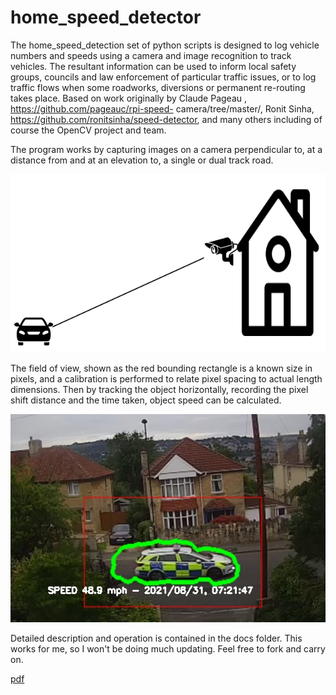 # home_speed_detector
The home_speed_detection set of python scripts is designed to log vehicle numbers and speeds
using a camera and image recognition to track vehicles. The resultant information can be used to
inform local safety groups, councils and law enforcement of particular traffic issues, or to log traffic
flows when some roadworks, diversions or permanent re-routing takes place.
Based on work originally by Claude Pageau , https://github.com/pageauc/rpi-speed-
camera/tree/master/, Ronit Sinha, https://github.com/ronitsinha/speed-detector, and many others
including of course the OpenCV project and team.

The program works by capturing images on a camera perpendicular to, at a distance from and at an
elevation to, a single or dual track road.

![](/docs/Images/road.png)

The field of view, shown as the red bounding rectangle is a known size in pixels, and a calibration is
performed to relate pixel spacing to actual length dimensions. Then by tracking the object
horizontally, recording the pixel shift distance and the time taken, object speed can be calculated.

![](/docs/Images/police.png)

Detailed description and operation is contained in the docs folder.
This works for me, so I won't be doing much updating. Feel free to fork and carry on.

[pdf](/docs/HomeSpeedDetector.pdf)

